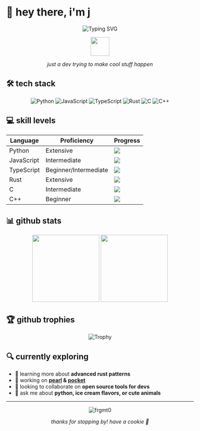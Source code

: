 # 👋 hey there, i'm j

<div align="center">
  
  ![Typing SVG](https://readme-typing-svg.herokuapp.com?font=Fira+Code&pause=1000&color=F70000&random=false&width=435&lines=smol+dev+from+LA;ice+cream+enthusiast;bookworm;tv+%26+movie+buff;fluffball+appreciator)

  <img src="https://media.giphy.com/media/VgCDAzcKvsR6OM0uWg/giphy.gif" width="50">
  
  *just a dev trying to make cool stuff happen*
</div>

## 🛠️ tech stack

<div align="center">

![Python](https://img.shields.io/badge/Python-3670A0?style=for-the-badge&logo=python&logoColor=ffdd54)
![JavaScript](https://img.shields.io/badge/JavaScript-%23323330.svg?style=for-the-badge&logo=javascript&logoColor=%23F7DF1E)
![TypeScript](https://img.shields.io/badge/TypeScript-%23007ACC.svg?style=for-the-badge&logo=typescript&logoColor=white)
![Rust](https://img.shields.io/badge/Rust-%23000000.svg?style=for-the-badge&logo=rust&logoColor=white)
![C](https://img.shields.io/badge/C-%2300599C.svg?style=for-the-badge&logo=c&logoColor=white)
![C++](https://img.shields.io/badge/C++-%2300599C.svg?style=for-the-badge&logo=c%2B%2B&logoColor=white)

</div>

## 💻 skill levels

<div align="center">

| Language   | Proficiency           | Progress |
|------------|------------------------|----------|
| Python     | Extensive              | ![](https://geps.dev/progress/90?dangerColor=B71C1C&warningColor=FF9800&successColor=4CAF50) |
| JavaScript | Intermediate           | ![](https://geps.dev/progress/65?dangerColor=B71C1C&warningColor=FF9800&successColor=4CAF50) |
| TypeScript | Beginner/Intermediate  | ![](https://geps.dev/progress/45?dangerColor=B71C1C&warningColor=FF9800&successColor=4CAF50) |
| Rust       | Extensive              | ![](https://geps.dev/progress/90?dangerColor=B71C1C&warningColor=FF9800&successColor=4CAF50) |
| C          | Intermediate           | ![](https://geps.dev/progress/65?dangerColor=B71C1C&warningColor=FF9800&successColor=4CAF50) |
| C++        | Beginner               | ![](https://geps.dev/progress/25?dangerColor=B71C1C&warningColor=FF9800&successColor=4CAF50) |

</div>


## 📊 github stats

<div align="center">
  <img height="180em" src="https://github-readme-stats.vercel.app/api?username=frgmt0&show_icons=true&theme=radical&include_all_commits=true&count_private=true"/>
  <img height="180em" src="https://github-readme-stats.vercel.app/api/top-langs/?username=frgmt0&layout=compact&langs_count=7&theme=radical"/>
</div>

## 🏆 github trophies

<div align="center">
  
  ![Trophy](https://github-profile-trophy.vercel.app/?username=frgmt0&theme=onedark&no-frame=false&no-bg=true&margin-w=4)
  
</div>

## 🔍 currently exploring

- 🌱 learning more about **advanced rust patterns**
- 🔭 working on **[pearl](https://github.com/frgmt0/pearl.git) & [pocket](https://github.com/frgmt0/pocket-cli.git)**
- 👯 looking to collaborate on **open source tools for devs**
- 💬 ask me about **python, ice cream flavors, or cute animals**

---

<div align="center">
  <img src="https://komarev.com/ghpvc/?username=frgmt0&label=Profile%20views&color=0e75b6&style=flat" alt="frgmt0" />
  <br>
  
  *thanks for stopping by! have a cookie 🍪*
</div>
